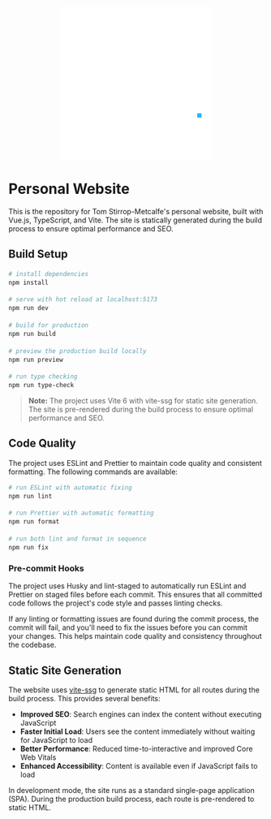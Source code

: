 <p style="margin:auto;width:100%;text-align: center">
    <a href="https://www.iamtommetcalfe.com" target="_blank">
        <img alt="Tom Metcalfe Logo" src="https://raw.githubusercontent.com/iamtommetcalfe/website/refs/heads/gh-pages/images/large-icon.png"
            width="300">
    </a>
</p>

# Personal Website

This is the repository for Tom Stirrop-Metcalfe's personal website, built with Vue.js, TypeScript, and Vite. The site is statically generated during the build process to ensure optimal performance and SEO.

## Build Setup

```bash
# install dependencies
npm install

# serve with hot reload at localhost:5173
npm run dev

# build for production
npm run build

# preview the production build locally
npm run preview

# run type checking
npm run type-check
```

> **Note:** The project uses Vite 6 with vite-ssg for static site generation. The site is pre-rendered during the build process to ensure optimal performance and SEO.

## Code Quality

The project uses ESLint and Prettier to maintain code quality and consistent formatting. The following commands are available:

```bash
# run ESLint with automatic fixing
npm run lint

# run Prettier with automatic formatting
npm run format

# run both lint and format in sequence
npm run fix
```

### Pre-commit Hooks

The project uses Husky and lint-staged to automatically run ESLint and Prettier on staged files before each commit. This ensures that all committed code follows the project's code style and passes linting checks.

If any linting or formatting issues are found during the commit process, the commit will fail, and you'll need to fix the issues before you can commit your changes. This helps maintain code quality and consistency throughout the codebase.

## Static Site Generation

The website uses [vite-ssg](https://github.com/antfu/vite-ssg) to generate static HTML for all routes during the build process. This provides several benefits:

- **Improved SEO**: Search engines can index the content without executing JavaScript
- **Faster Initial Load**: Users see the content immediately without waiting for JavaScript to load
- **Better Performance**: Reduced time-to-interactive and improved Core Web Vitals
- **Enhanced Accessibility**: Content is available even if JavaScript fails to load

In development mode, the site runs as a standard single-page application (SPA). During the production build process, each route is pre-rendered to static HTML.
